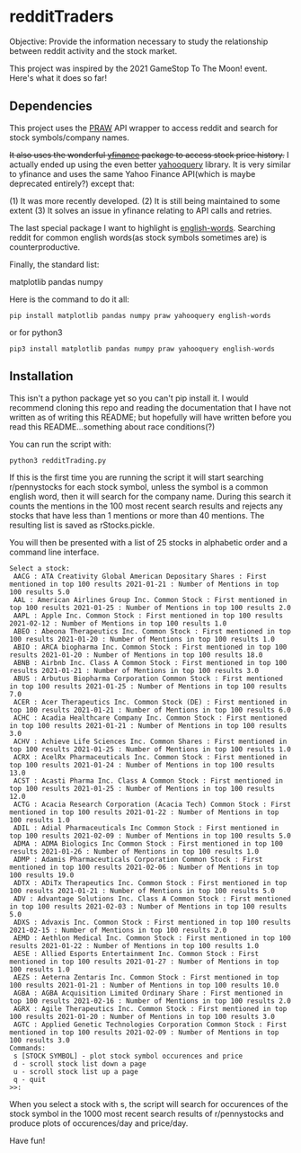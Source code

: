 # redditTraders

Objective: Provide the information necessary to study the relationship between reddit activity and the stock market. 

This project was inspired by the 2021 GameStop To The Moon! event. Here's what it does so far!

## Dependencies

This project uses the [PRAW](https://praw.readthedocs.io/en/latest/index.html) API wrapper to access reddit and search for stock symbols/company names.

~~It also uses the wonderful [yfinance](https://github.com/ranaroussi/yfinance) package to access stock price history.~~ I actually ended up using the even better [yahooquery](https://yahooquery.dpguthrie.com/) library. It is very similar to yfinance and uses the same Yahoo Finance API(which is maybe deprecated entirely?) except that:

(1) It was more recently developed.
(2) It is still being maintained to some extent
(3) It solves an issue in yfinance relating to API calls and retries.

The last special package I want to highlight is [english-words](https://pypi.org/project/english-words/). Searching reddit for common english words(as stock symbols sometimes are) is counterproductive.

Finally, the standard list:

matplotlib
pandas
numpy

Here is the command to do it all:

`pip install matplotlib pandas numpy praw yahooquery english-words`

or for python3 

`pip3 install matplotlib pandas numpy praw yahooquery english-words`

## Installation

This isn't a python package yet so you can't pip install it. I would recommend cloning this repo and reading the documentation that I have not written as of writing this README; but hopefully will have written before you read this README...something about race conditions(?)

You can run the script with:

`python3 redditTrading.py`

If this is the first time you are running the script it will start searching r/pennystocks for each stock symbol, unless the symbol is a common english word, then it will search for the company name. During this search it counts the mentions in the 100 most recent search results and rejects any stocks that have less than 1 mentions or more than 40 mentions. The resulting list is saved as rStocks.pickle.

You will then be presented with a list of 25 stocks in alphabetic order and a command line interface.

    Select a stock:
     AACG : ATA Creativity Global American Depositary Shares : First mentioned in top 100 results 2021-01-21 : Number of Mentions in top 100 results 5.0
     AAL : American Airlines Group Inc. Common Stock : First mentioned in top 100 results 2021-01-25 : Number of Mentions in top 100 results 2.0
     AAPL : Apple Inc. Common Stock : First mentioned in top 100 results 2021-02-12 : Number of Mentions in top 100 results 1.0
     ABEO : Abeona Therapeutics Inc. Common Stock : First mentioned in top 100 results 2021-01-20 : Number of Mentions in top 100 results 1.0
     ABIO : ARCA biopharma Inc. Common Stock : First mentioned in top 100 results 2021-01-20 : Number of Mentions in top 100 results 18.0
     ABNB : Airbnb Inc. Class A Common Stock : First mentioned in top 100 results 2021-01-21 : Number of Mentions in top 100 results 3.0
     ABUS : Arbutus Biopharma Corporation Common Stock : First mentioned in top 100 results 2021-01-25 : Number of Mentions in top 100 results 7.0
     ACER : Acer Therapeutics Inc. Common Stock (DE) : First mentioned in top 100 results 2021-01-21 : Number of Mentions in top 100 results 6.0
     ACHC : Acadia Healthcare Company Inc. Common Stock : First mentioned in top 100 results 2021-01-21 : Number of Mentions in top 100 results 3.0
     ACHV : Achieve Life Sciences Inc. Common Shares : First mentioned in top 100 results 2021-01-25 : Number of Mentions in top 100 results 1.0
     ACRX : AcelRx Pharmaceuticals Inc. Common Stock : First mentioned in top 100 results 2021-01-24 : Number of Mentions in top 100 results 13.0
     ACST : Acasti Pharma Inc. Class A Common Stock : First mentioned in top 100 results 2021-01-25 : Number of Mentions in top 100 results 12.0
     ACTG : Acacia Research Corporation (Acacia Tech) Common Stock : First mentioned in top 100 results 2021-01-22 : Number of Mentions in top 100 results 1.0
     ADIL : Adial Pharmaceuticals Inc Common Stock : First mentioned in top 100 results 2021-02-09 : Number of Mentions in top 100 results 5.0
     ADMA : ADMA Biologics Inc Common Stock : First mentioned in top 100 results 2021-01-26 : Number of Mentions in top 100 results 1.0
     ADMP : Adamis Pharmaceuticals Corporation Common Stock : First mentioned in top 100 results 2021-02-06 : Number of Mentions in top 100 results 19.0
     ADTX : ADiTx Therapeutics Inc. Common Stock : First mentioned in top 100 results 2021-01-21 : Number of Mentions in top 100 results 5.0
     ADV : Advantage Solutions Inc. Class A Common Stock : First mentioned in top 100 results 2021-02-03 : Number of Mentions in top 100 results 5.0
     ADXS : Advaxis Inc. Common Stock : First mentioned in top 100 results 2021-02-15 : Number of Mentions in top 100 results 2.0
     AEMD : Aethlon Medical Inc. Common Stock : First mentioned in top 100 results 2021-01-22 : Number of Mentions in top 100 results 1.0
     AESE : Allied Esports Entertainment Inc. Common Stock : First mentioned in top 100 results 2021-01-27 : Number of Mentions in top 100 results 1.0
     AEZS : Aeterna Zentaris Inc. Common Stock : First mentioned in top 100 results 2021-01-21 : Number of Mentions in top 100 results 10.0
     AGBA : AGBA Acquisition Limited Ordinary Share : First mentioned in top 100 results 2021-02-16 : Number of Mentions in top 100 results 2.0
     AGRX : Agile Therapeutics Inc. Common Stock : First mentioned in top 100 results 2021-01-20 : Number of Mentions in top 100 results 3.0
     AGTC : Applied Genetic Technologies Corporation Common Stock : First mentioned in top 100 results 2021-02-09 : Number of Mentions in top 100 results 3.0
    Commands:
     s [STOCK SYMBOL] - plot stock symbol occurences and price
     d - scroll stock list down a page
     u - scroll stock list up a page
     q - quit
    >>:

    
    
When you select a stock with s, the script will search for occurences of the stock symbol in the 1000 most recent search results of r/pennystocks and produce plots of occurences/day and price/day.

Have fun!






